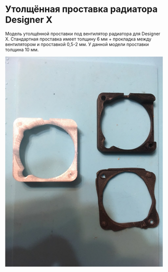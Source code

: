 # Утолщённая проставка радиатора Designer X

Модель утолщённой проставки под вентилятор радиатора для Designer X.
Стандартная проставка имеет толщину 6 мм + прокладка между вентилятором и проставкой 0,5-2 мм.
У данной модели проставки толщина 10 мм.

![DESX_Проставка_радиатора_0](./img/DESX_Проставка_радиатора_0.jpg)
